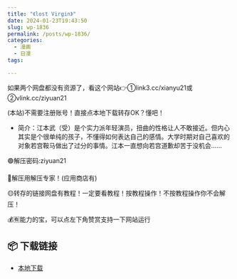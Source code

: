 ```yaml
---
title: "《lost Virgin》"
date: 2024-01-23T19:43:50
slug: wp-1836
permalink: /posts/wp-1836/
categories:
  - 漫画
  - 日漫
tags:

---
```


如果两个网盘都没有资源了，看这个网站👉①link3.cc/xianyu21或②vlink.cc/ziyuan21

(本站)不需要注册账号！直接点本地下载转存OK？懂吧！

*   简介：江本武（受）是个实力派年轻演员，扭曲的性格让人不敢接近。但内心其实是个很单纯的孩子，不懂得如何表达自己的感情。大学时期对自己喜欢的对象若宫鞍马做出了过分的事情。江本一直想向若宫道歉却苦于没机会……

🟢解压密码:ziyuan21

🔵解压用解压专家！(应用商店有)

🟡转存的链接网盘有教程！一定要看教程！按教程操作！不按教程操作你不会解压！

💰🈶能力的宝，可以点左下角赞赏支持一下网站运行

## 📦 下载链接
- [本地下载](https://blziyuan21.com/pay-download/1836?key=ef23c65994&down_id=0)

